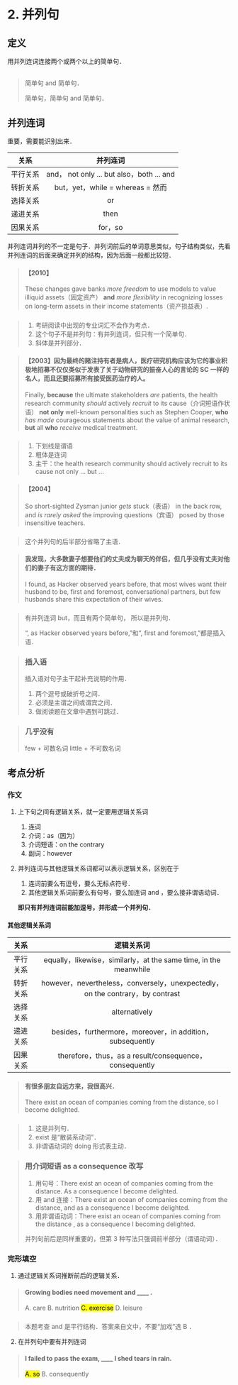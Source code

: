 # 2. 并列句

## 定义

用并列连词连接两个或两个以上的简单句．

> ##
> 简单句 and 简单句．
>
> 简单句，简单句 and 简单句．

## 并列连词

重要，需要能识别出来．

|关系|并列连词|
|:---:|:---:|
|平行关系|and， not only ... but also，both ... and|
|转折关系|but，yet，while = whereas = 然而|
|选择关系|or|
|递进关系|then|
|因果关系|for，so|

并列连词并列的不一定是句子．并列词前后的单词意思类似，句子结构类似，先看并列连词的后面来确定并列的结构，因为后面一般都比较短．

> #### 【2010】
> These changes gave banks _more freedom_ to use models to value illiquid assets（固定资产） **and** _more flexibility_ in recognizing losses on long-term assets in their income statements（资产损益表）.

> ###
>
> 1. 考研阅读中出现的专业词汇不会作为考点．
> 2. 这个句子不是并列句：有并列连词，但只有一个简单句．
> 3. 斜体是并列部分．

> #### 【2003】因为最终的赌注持有者是病⼈，医疗研究机构应该为它的事业积极地招募不仅仅类似于发表了关于动物研究的振奋⼈⼼的⾔论的 SC ⼀样的名⼈，⽽且还要招募所有接受医药治疗的⼈。
> Finally, **because** the ultimate stakeholders _are_ patients, the health research community _should_ actively _recruit_ to its cause（介词短语作状语） **not only** well-known personalities such as Stephen Cooper, **who** _has made_ courageous statements about the value of animal research, **but** all **who** _receive_ medical treatment.

> ###
>
> 1. 下划线是谓语
> 2. 粗体是连词
> 3. 主干：the health research community should actively recruit to its cause not only ... but ...

> #### 【2004】
> So short-sighted Zysman junior _gets_ stuck（表语） in the back row, and _is rarely asked_ the improving questions（宾语） posed by those insensitive teachers.

> ###
> 这个并列句的后半部分省略了主语．

> #### 我发现，大多数妻子想要他们的丈夫成为聊天的伴侣，但几乎没有丈夫对他们的妻子有这方面的期待．
> I found, as Hacker observed years before, that most wives want their husband to be, first and foremost, conversational partners, but few husbands share this expectation of their wives.

> ###
> 有并列连词 but，而且有两个简单句， 所以是并列句．
>
> “, as Hacker observed years before,”和“, first and foremost,”都是插入语．

> ### 插入语
>
> 插入语对句子主干起补充说明的作用．
>
> 1. 两个逗号或破折号之间．
> 2. 必须是主谓之间或谓宾之间．
> 3. 做阅读题在文章中遇到可跳过．

> ### 几乎没有
>
> few + 可数名词
> little + 不可数名词

## 考点分析

### 作文

1. 上下句之间有逻辑关系，就一定要用<!-- cloze -->逻辑关系词<!-- cloze -->
    1. <!-- cloze -->连词<!-- cloze -->
    2. 介词：<!-- cloze -->as（因为）<!-- cloze -->
    3. 介词短语：<!-- cloze -->on the contrary<!-- cloze -->
    4. 副词：<!-- cloze -->however<!-- cloze -->
2. 并列连词与其他逻辑关系词都可以表示逻辑关系，区别在于
    1. 连词前<!-- cloze -->要么有逗号，要么无标点符号<!-- cloze -->．
    2. 其他逻辑关系词前<!-- cloze -->要么有句号，要么加连词 and ，要么接非谓语动词<!-- cloze -->．

   **即只有<!-- cloze -->并列连词前能加逗号，并形成一个并列句<!-- cloze -->．**

#### 其他逻辑关系词

|关系|逻辑关系词|
|:---:|:---:|
|平行关系|<!-- cloze -->equally，likewise，similarly，at the same time, in the meanwhile<!-- cloze -->|
|转折关系|<!-- cloze -->however，nevertheless，conversely，unexpectedly，on the contrary，by contrast<!-- cloze -->|
|选择关系|<!-- cloze -->alternatively<!-- cloze -->|
|递进关系|<!-- cloze -->besides，furthermore，moreover，in addition，subsequently<!-- cloze -->|
|因果关系|<!-- cloze -->therefore，thus，as a result/consequence，consequently<!-- cloze -->|

> #### 有很多朋友自远方来，我很高兴．
> There exist an ocean of companies coming from the distance, so I become delighted.

> ###
>
> 1. 这是并列句．
> 2. exist 是“散装系动词”．
> 3. 非谓语动词的 doing 形式表主动．

> ### 用介词短语 as a consequence 改写
>
> 1. 用句号：There exist an ocean of companies coming from the distance. As a consequence I become delighted.
> 2. 用 and 连接：There exist an ocean of companies coming from the distance, and as a consequence I become delighted.
> 3. 用非谓语动词：There exist an ocean of companies coming from the distance , as a consequence I becoming delighted.
>
> 并列句前后是同样重要的，但第 3 种写法只强调前半部分（谓语动词）．

### 完形填空

1. 通过逻辑关系词推断前后的逻辑关系．

> #### Growing bodies need movement and ____ .
>
> A. care
> B. nutrition
> <mark>C. exercise</mark>
> D. leisure

> ###
> 本题考查 and 是平行结构．答案来自文中，不要“加戏”选 B ．

2. 在并列句中要有并列连词

> #### I failed to pass the exam, ____ I shed tears in rain.
> <mark>A. so</mark>
> B. consequently
